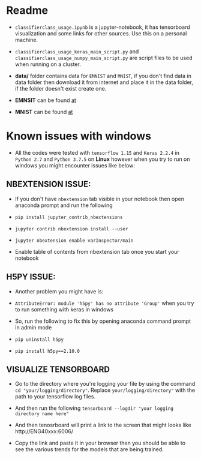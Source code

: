 # Readme
* `classifierclass_usage.ipynb` is a jupyter-notebook, it has tensorboard visualization and some links for other sources. Use this on a personal machine.

* `classifierclass_usage_keras_main_script.py` and `classifierclass_usage_numpy_main_script.py` are script files to be used when running on a cluster.

* **data/** folder contains data for `EMNIST` and `MNIST`, if you don't find data in data folder then download it from internet and place it in the data folder, if the folder doesn't exist create one.
 * **EMNSIT** can be found [at](http://greg-cohen.com/datasets/emnist/)
 * **MNIST** can be found [at](http://deeplearning.net/tutorial/gettingstarted.html)
 
# Known issues with windows
* All the codes were tested with `tensorflow 1.15` and `Keras 2.2.4` in `Python 2.7` and `Python 3.7.5` on **Linux** however when you try to run on windows you might encounter issues like below:

## NBEXTENSION ISSUE:
* If you don't have `nbextension` tab visible in your notebook then open anaconda prompt and run the following

 * `pip install jupyter_contrib_nbextensions`
 * `jupyter contrib nbextension install --user`
 * `jupyter nbextension enable varInspector/main`

* Enable table of contents from nbextension tab once you start your notebook

## H5PY ISSUE:
* Another problem you might have is:

* `AttributeError: module 'h5py' has no attribute 'Group'` when you try to run something with keras in windows

* So, run the following to fix this by opening anaconda command prompt in admin mode

 * `pip uninstall h5py` 
 * `pip install h5py==2.10.0`


## VISUALIZE TENSORBOARD

* Go to the directory where you're logging your file by using the command `cd "your/logging/directory"`. Replace `your/logging/directory"` with the path to your tensorflow log files. 

* And then run the following `tensorboard --logdir "your logging directory name here" `

* And then tenosrboard will print a link to the screen that might looks like  http://ENG40xxx:6006/
* Copy the link and paste it in your browser then you should be able to see the various trends for the models that
are being trained.

